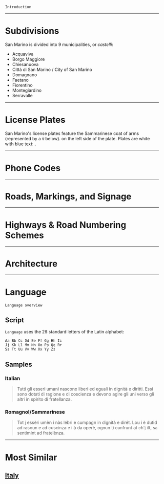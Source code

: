`Introduction`

---

# Subdivisions

San Marino is divided into 9 municipalities, or _castelli_:

- Acquaviva
- Borgo Maggiore
- Chiesanuova
- Città di San Marino / City of San Marino
- Domagnano
- Faetano
- Fiorentino
- Montegiardino
- Serravalle

<CountryMap code="SMR" scale="200000" />

---

# License Plates

San Marino's license plates feature the Sammarinese coat of arms (represented by a `∇` below). on the left side of the plate. Plates are white with blue text: <LicensePlate style="sm" code="∇" format="A1234" text="blue" />.

---

# Phone Codes

---

# Roads, Markings, and Signage

---

# Highways & Road Numbering Schemes

---

# Architecture

---

# Language

`Language overview`

## Script

`Language` uses the 26 standard letters of the Latin alphabet:

```
Aa Bb Cc Dd Ee Ff Gg Hh Ii
Jj Kk Ll Mm Nn Oo Pp Qq Rr
Ss Tt Uu Vv Ww Xx Yy Zz
```

## Samples

### Italian

> Tutti gli esseri umani nascono liberi ed eguali in dignità e diritti. Essi sono dotati di ragione e di coscienza e devono agire gli uni verso gli altri in spirito di fratellanza.

### Romagnol/Sammarinese

> Tot j essèri umèn i nàs lébri e cumpagn in dignità e dirét. Lou i è dutid ad rasoun e ad cuscinza e i à da operè, ognun ti cunfrunt at ch'j ilt, sa sentimint ad fratelènza.

---

# Most Similar

## [Italy](/countries/ITA)
